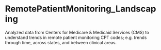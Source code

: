 # RemotePatientMonitoring_Landscaping
Analyzed data from Centers for Medicare & Medicaid Services (CMS) to understand trends in remote patient monitoring CPT codes; e.g. trends through time, across states, and between clinical areas. 
